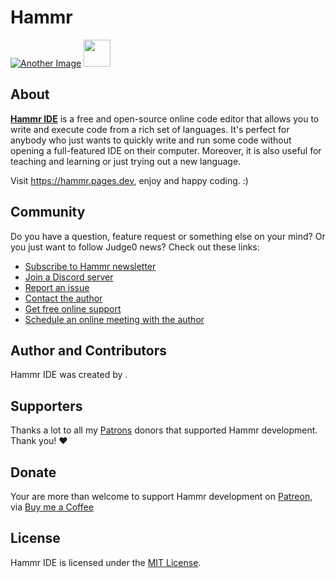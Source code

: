 # Hammr

[![Another Image](https://user-images.githubusercontent.com/74147463/147386790-5cef4dc9-79db-4f4b-aeeb-aedad68655e1.png)](https://hammr.org/)
<a href="https://patreon.com/vanshajpoonia" target="_blank"><img src="https://c5.patreon.com/extern!
al/logo/become_a_patron_button@2x.png" alt="" height="43px" /></a>



## About
[**Hammr IDE**](https://hammr.org) is a free and open-source online code editor that allows you to write and execute code from a rich set of languages. It's perfect for anybody who just wants to quickly write and run some code without opening a full-featured IDE on their computer. Moreover, it is also useful for teaching and learning or just trying out a new language.


Visit https://hammr.pages.dev, enjoy and happy coding. :)

## Community
Do you have a question, feature request or something else on your mind?
Or you just want to follow Judge0 news?
Check out these links:

* [Subscribe to Hammr newsletter](https://hammr-newsletter.web.app)
* [Join a Discord server](https://discord.gg/EneczxZy)
* [Report an issue](https://docs.google.com/forms/d/e/1FAIpQLScglEo-XJbUqW9s4WJ3-No3x8iXlmegO-wAf7CCiUSKwaYiDQ/viewform?usp=sf_link)
* [Contact the author](https://github.com/VanshajPoonia)
* [Get free online support](https://instagram.com/vanshajpoonia)
* [Schedule an online meeting with the author](https://docs.google.com/forms/d/e/1FAIpQLSdEMQkixmFRF-7EbivkHADXQ9kfbpazop6B3zh1YyK8hXLKDQ/viewform?usp=sf_link)

## Author and Contributors
Hammr IDE was created by [](https://github.com/VanshajPoonia).

## Supporters
Thanks a lot to all my [Patrons](https://www.patreon.com/vanshajpoonia) donors that supported Hammr development. Thank you! ♥

## Donate
Your are more than welcome to support Hammr development on [Patreon](https://www.patreon.com/vanshajpoonia), via [Buy me a Coffee](https://buymeacoffee.com/vanshaj)
## License
Hammr IDE is licensed under the [MIT License](https://github.com/VanshajPoonia/hammr).

